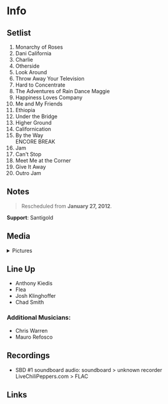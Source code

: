 # Info

## Setlist

1. Monarchy of Roses
2. Dani California
3. Charlie
4. Otherside
5. Look Around
6. Throw Away Your Television
7. Hard to Concentrate
8. The Adventures of Rain Dance Maggie
9. Happiness Loves Company
10. Me and My Friends
11. Ethiopia
12. Under the Bridge
13. Higher Ground
14. Californication
15. By the Way
<br /> ENCORE BREAK
16. Jam
17. Can't Stop
18. Meet Me at the Corner
19. Give It Away
20. Outro Jam

## Notes

> Rescheduled from **January 27, 2012**.

**Support**: Santigold

## Media 

<details>
  <summary>Pictures</summary>
  <!--<img alt="Setlist" title="Setlist" src="_.jpg" height="200" />
  <img alt="Flyer" title="Flyer" src="_.jpg" height="200" />-->
</details>

## Line Up

* Anthony Kiedis
* Flea
* Josh Klinghoffer
* Chad Smith

### Additional Musicians:

* Chris Warren  
* Mauro Refosco

## Recordings

* SBD #1 soundboard audio: soundboard > unknown recorder LiveChiliPeppers.com > FLAC

## Links
